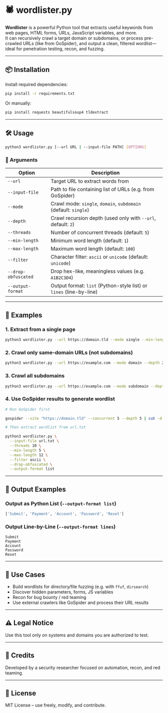 # 🕷️ wordlister.py

**Wordlister** is a powerful Python tool that extracts useful keywords from web pages, HTML forms, URLs, JavaScript variables, and more.  
It can recursively crawl a target domain or subdomains, or process pre-crawled URLs (like from GoSpider), and output a clean, filtered wordlist—ideal for penetration testing, recon, and fuzzing.

---

## 📦 Installation

Install required dependencies:

```bash
pip install -r requirements.txt
```

Or manually:

```bash
pip install requests beautifulsoup4 tldextract
```

---

## 🛠 Usage

```bash
python3 wordlister.py [--url URL | --input-file PATH] [OPTIONS]
```

### 🔧 Arguments

| Option                   | Description                                                                 |
|--------------------------|-----------------------------------------------------------------------------|
| `--url`                  | Target URL to extract words from                                            |
| `--input-file`           | Path to file containing list of URLs (e.g. from GoSpider)                   |
| `--mode`                 | Crawl mode: `single`, `domain`, `subdomain` (default: `single`)             |
| `--depth`                | Crawl recursion depth (used only with `--url`, default: `2`)                |
| `--threads`              | Number of concurrent threads (default: `5`)                                 |
| `--min-length`           | Minimum word length (default: `1`)                                          |
| `--max-length`           | Maximum word length (default: `100`)                                        |
| `--filter`               | Character filter: `ascii` or `unicode` (default: `unicode`)                 |
| `--drop-obfuscated`      | Drop hex-like, meaningless values (e.g. `A1B2C3D4`)                          |
| `--output-format`        | Output format: `list` (Python-style list) or `lines` (line-by-line)         |

---

## 🧚 Examples

### 1. Extract from a single page

```bash
python3 wordlister.py --url https://domain.tld --mode single --min-length 5 --max-length 12 --filter ascii --drop-obfuscated --output-format list```
```

### 2. Crawl only same-domain URLs (not subdomains)

```bash
python3 wordlister.py --url https://example.com --mode domain --depth 2 --threads 5
```

### 3. Crawl all subdomains

```bash
python3 wordlister.py --url https://example.com --mode subdomain --depth 2 --threads 5
```

### 4. Use GoSpider results to generate wordlist

```bash
# Run GoSpider first

gospider --site "https://domain.tld" --concurrent 5 --depth 5 | cut -d "-" -f 2|  grep sadadpsp | sort -u > url.txt

# Then extract wordlist from url.txt

python3 wordlister.py \
  --input-file url.txt \
  --threads 10 \
  --min-length 5 \
  --max-length 12 \
  --filter ascii \
  --drop-obfuscated \
  --output-format list
```

---

## 📂 Output Examples

### Output as Python List (`--output-format list`)

```python
['Submit', 'Payment', 'Account', 'Password', 'Reset']
```

### Output Line-by-Line (`--output-format lines`)

```
Submit
Payment
Account
Password
Reset
```

---

## 🔐 Use Cases

- Build wordlists for directory/file fuzzing (e.g. with `ffuf`, `dirsearch`)
- Discover hidden parameters, forms, JS variables
- Recon for bug bounty / red teaming
- Use external crawlers like GoSpider and process their URL results

---

## ⚠️ Legal Notice

Use this tool only on systems and domains you are authorized to test.

---

## 🧠 Credits

Developed by a security researcher focused on automation, recon, and red teaming.

---

## 📜 License

MIT License – use freely, modify, and contribute.
